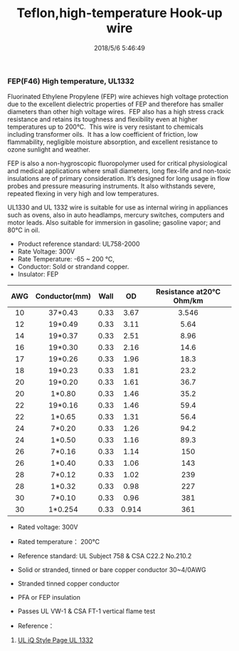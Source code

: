 ﻿---
layout: post 
title: Teflon,high-temperature Hook-up wire
tags: hookup-wire, fep
categories: wire-cable
overview: Fluorinated Ethylene Propylene (FEP) wire achieves high voltage protection due to the excellent dielectric properties of FEP and therefore has smaller diameters than other high voltage wires.  FEP also has a high stress crack resistance and retains its to
series: HN10
part_number: 10-1332-0
thumb_img: 
small_img: 
date: 2018/5/6 5:46:49
---



### FEP(F46) High temperature, UL1332

Fluorinated Ethylene Propylene (FEP) wire achieves high voltage protection due to the excellent dielectric properties of FEP and therefore has smaller diameters than other high voltage wires.  FEP also has a high stress crack resistance and retains its toughness and flexibility even at higher temperatures up to 200°C.  This wire is very resistant to chemicals including transformer oils.  It has a low coefficient of friction, low flammability, negligible moisture absorption, and excellent resistance to ozone sunlight and weather.

FEP is also a non-hygroscopic fluoropolymer used for critical physiological and medical applications where small diameters, long flex-life and non-toxic insulations are of primary consideration. It’s designed for long usage in flow probes and pressure measuring instruments. It also withstands severe, repeated flexing in very high and low temperatures. 

UL1330 and UL 1332 wire is suitable for use as internal wiring in appliances such as ovens, also in auto headlamps, mercury switches, computers and motor leads. Also suitable for immersion in gasoline; gasoline vapor; and 80°C in oil.

* Product reference standard: UL758-2000
* Rate Voltage: 300V
* Rate Temperature: -65 ~ 200 ℃,
* Conductor: Sold or strandand copper.
* Insulator: FEP

AWG | Conductor(mm) | Wall | OD | Resistance at20℃ Ohm/km
:-: | :-: | :-: | :-: | :-:
10 | 37*0.43 | 0.33 | 3.67 | 3.546
12 | 19*0.49 | 0.33 | 3.11 | 5.64
14 | 19*0.37 | 0.33 | 2.51 | 8.96
16 | 19*0.30 | 0.33 | 2.16 | 14.6
17 | 19*0.26 | 0.33 | 1.96 | 18.3
18 | 19*0.23 | 0.33 | 1.81 | 23.2
20 | 19*0.20 |0.33 | 1.61 | 36.7
20 | 1*0.80 | 0.33 | 1.46 | 35.2
22 | 19*0.16 | 0.33 |1.46 | 59.4
22 | 1*0.65 | 0.33 | 1.31 | 56.4
24 | 7*0.20 | 0.33 | 1.26 | 94.2
24 | 1*0.50 | 0.33 | 1.16 | 89.3
26 | 7*0.16 | 0.33 | 1.14 | 150
26 | 1*0.40 | 0.33 | 1.06 | 143
28 | 7*0.12 | 0.33 | 1.02 | 239
28 | 1*0.32 | 0.33 | 0.98 | 227
30 | 7*0.10 | 0.33 | 0.96 | 381
30 | 1*0.254 | 0.33 | 0.914 | 361


* Rated voltage: 300V
* Rated temperature： 200℃
* Reference standard: UL Subject 758 & CSA C22.2 No.210.2
* Solid or stranded, tinned or bare copper conductor 30~4/0AWG
* Stranded tinned copper conductor
* PFA or FEP insulation
* Passes UL VW-1 & CSA FT-1 vertical flame test

* Reference：
1) <a href="http://iq.ul.com/awm/stylepage.aspx?Style=1332" target="_blank">UL iQ Style Page UL 1332 </a> 
